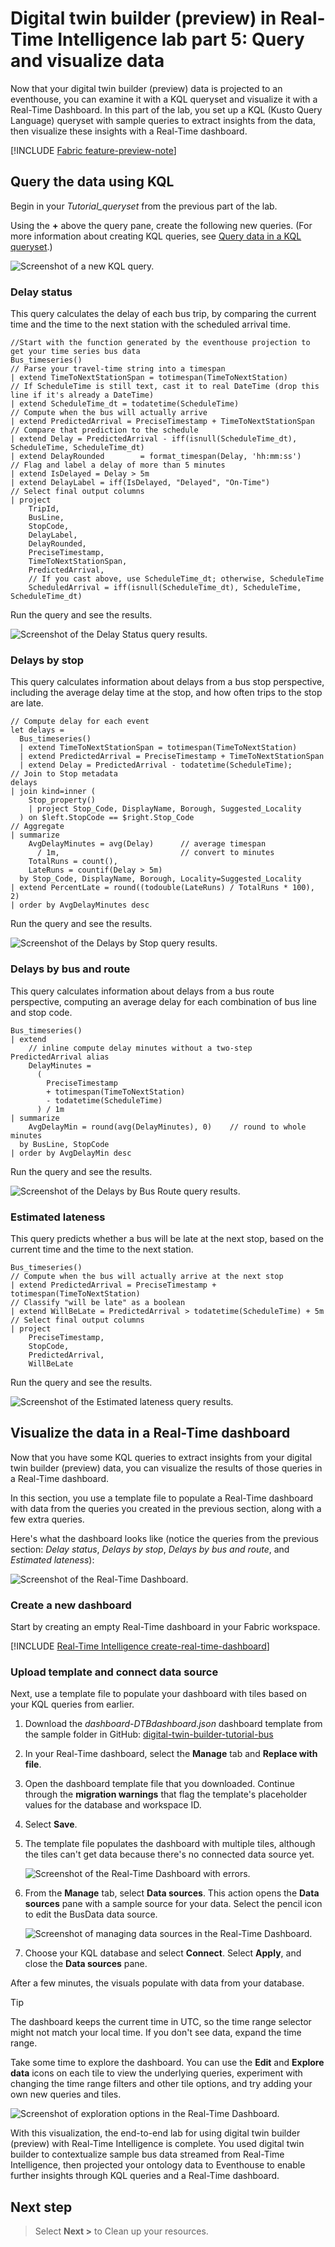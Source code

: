 # Digital twin builder (preview) in Real-Time Intelligence lab part 5: Query and visualize data

Now that your digital twin builder (preview) data is projected to an eventhouse, you can examine it with a KQL queryset and visualize it with a Real-Time Dashboard. In this part of the lab, you set up a KQL (Kusto Query Language) queryset with sample queries to extract insights from the data, then visualize these insights with a Real-Time dashboard.

[!INCLUDE [Fabric feature-preview-note](../lab/includes/feature-preview-note.md)]

## Query the data using KQL

Begin in your *Tutorial_queryset* from the previous part of the lab. 

Using the **+** above the query pane, create the following new queries. (For more information about creating KQL queries, see [Query data in a KQL queryset](../kusto-query-set.md).)

![Screenshot of a new KQL query.](media/kql-new-query.png)

### Delay status

This query calculates the delay of each bus trip, by comparing the current time and the time to the next station with the scheduled arrival time.

```kusto
//Start with the function generated by the eventhouse projection to get your time series bus data
Bus_timeseries()
// Parse your travel‑time string into a timespan
| extend TimeToNextStationSpan = totimespan(TimeToNextStation)  
// If ScheduleTime is still text, cast it to real DateTime (drop this line if it's already a DateTime)
| extend ScheduleTime_dt = todatetime(ScheduleTime)      
// Compute when the bus will actually arrive
| extend PredictedArrival = PreciseTimestamp + TimeToNextStationSpan  
// Compare that prediction to the schedule
| extend Delay = PredictedArrival - iff(isnull(ScheduleTime_dt), ScheduleTime, ScheduleTime_dt)
| extend DelayRounded        = format_timespan(Delay, 'hh:mm:ss')
// Flag and label a delay of more than 5 minutes
| extend IsDelayed = Delay > 5m  
| extend DelayLabel = iff(IsDelayed, "Delayed", "On‑Time")              
// Select final output columns
| project
    TripId,
    BusLine,
    StopCode,
    DelayLabel,
    DelayRounded,
    PreciseTimestamp,
    TimeToNextStationSpan,
    PredictedArrival,
    // If you cast above, use ScheduleTime_dt; otherwise, ScheduleTime
    ScheduledArrival = iff(isnull(ScheduleTime_dt), ScheduleTime, ScheduleTime_dt)
```

Run the query and see the results.

![Screenshot of the Delay Status query results.](media/kql-delay-status.png)

### Delays by stop

This query calculates information about delays from a bus stop perspective, including the average delay time at the stop, and how often trips to the stop are late. 

```kusto
// Compute delay for each event
let delays = 
  Bus_timeseries()
  | extend TimeToNextStationSpan = totimespan(TimeToNextStation)
  | extend PredictedArrival = PreciseTimestamp + TimeToNextStationSpan
  | extend Delay = PredictedArrival - todatetime(ScheduleTime);
// Join to Stop metadata
delays
| join kind=inner (
    Stop_property()
    | project Stop_Code, DisplayName, Borough, Suggested_Locality
  ) on $left.StopCode == $right.Stop_Code
// Aggregate
| summarize
    AvgDelayMinutes = avg(Delay)      // average timespan
      / 1m,                           // convert to minutes
    TotalRuns = count(),
    LateRuns = countif(Delay > 5m)
  by Stop_Code, DisplayName, Borough, Locality=Suggested_Locality
| extend PercentLate = round((todouble(LateRuns) / TotalRuns * 100), 2)
| order by AvgDelayMinutes desc
```

Run the query and see the results.

![Screenshot of the Delays by Stop query results.](media/kql-delays-by-stop.png)

### Delays by bus and route

This query calculates information about delays from a bus route perspective, computing an average delay for each combination of bus line and stop code.

```kusto
Bus_timeseries()
| extend 
    // inline compute delay minutes without a two‑step PredictedArrival alias
    DelayMinutes = 
      (
        PreciseTimestamp 
        + totimespan(TimeToNextStation)
        - todatetime(ScheduleTime)
      ) / 1m
| summarize 
    AvgDelayMin = round(avg(DelayMinutes), 0)    // round to whole minutes
  by BusLine, StopCode
| order by AvgDelayMin desc
```

Run the query and see the results.

![Screenshot of the Delays by Bus Route query results.](media/kql-delays-by-bus-route.png)

### Estimated lateness

This query predicts whether a bus will be late at the next stop, based on the current time and the time to the next station.

```kusto
Bus_timeseries()
// Compute when the bus will actually arrive at the next stop
| extend PredictedArrival = PreciseTimestamp + totimespan(TimeToNextStation)
// Classify "will be late" as a boolean
| extend WillBeLate = PredictedArrival > todatetime(ScheduleTime) + 5m
// Select final output columns
| project
    PreciseTimestamp,
    StopCode,
    PredictedArrival,
    WillBeLate
```

Run the query and see the results.

![Screenshot of the Estimated lateness query results.](media/kql-estimated-lateness.png)

## Visualize the data in a Real-Time dashboard

Now that you have some KQL queries to extract insights from your digital twin builder (preview) data, you can visualize the results of those queries in a Real-Time dashboard.

In this section, you use a template file to populate a Real-Time dashboard with data from the queries you created in the previous section, along with a few extra queries.

Here's what the dashboard looks like (notice the queries from the previous section: *Delay status*, *Delays by stop*, *Delays by bus and route*, and *Estimated lateness*):

![Screenshot of the Real-Time Dashboard.](media/real-time-dashboard.png)

### Create a new dashboard

Start by creating an empty Real-Time dashboard in your Fabric workspace.

[!INCLUDE [Real-Time Intelligence create-real-time-dashboard](../lab/includes/create-real-time-dashboard.md)]

### Upload template and connect data source

Next, use a template file to populate your dashboard with tiles based on your KQL queries from earlier.

<!--Update sample link when new content is available-->
1. Download the *dashboard-DTBdashboard.json* dashboard template from the sample folder in GitHub: [digital-twin-builder-tutorial-bus](https://github.com/microsoft/fabric-samples/tree/main/docs-samples/real-time-intelligence)
2. In your Real-Time dashboard, select the **Manage** tab and **Replace with file**.
3. Open the dashboard template file that you downloaded. Continue through the **migration warnings** that flag the template's placeholder values for the database and workspace ID.
4. Select **Save**.
5. The template file populates the dashboard with multiple tiles, although the tiles can't get data because there's no connected data source yet.

    ![Screenshot of the Real-Time Dashboard with errors.](media/real-time-dashboard-errors.png)

6. From the **Manage** tab, select **Data sources**. This action opens the **Data sources** pane with a sample source for your data. Select the pencil icon to edit the BusData data source.

    ![Screenshot of managing data sources in the Real-Time Dashboard.](media/real-time-dashboard-manage-data-sources.png)

7. Choose your KQL database and select **Connect**. Select **Apply**, and close the **Data sources** pane.

After a few minutes, the visuals populate with data from your database.

> [!TIP]
> The dashboard keeps the current time in UTC, so the time range selector might not match your local time. If you don't see data, expand the time range. 

Take some time to explore the dashboard. You can use the **Edit** and **Explore data** icons on each tile to view the underlying queries, experiment with changing the time range filters and other tile options, and try adding your own new queries and tiles.

![Screenshot of exploration options in the Real-Time Dashboard.](media/real-time-dashboard-explore.png)

With this visualization, the end-to-end lab for using digital twin builder (preview) with Real-Time Intelligence is complete. You used digital twin builder to contextualize sample bus data streamed from Real-Time Intelligence, then projected your ontology data to Eventhouse to enable further insights through KQL queries and a Real-Time dashboard.

## Next step
> Select **Next >** to Clean up your resources.
